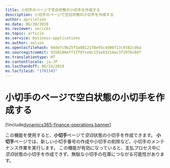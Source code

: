```yaml
---
title: 小切手のページで空白状態の小切手を作成する
description: 小切手のページで空白状態の小切手を作成する
author: aprilolson
ms.date: 06/20/2019
ms.reviewer: sericks
ms.topic: article
ms.service: business-applications
ms.author: aolson
ms.openlocfilehash: 0dde7c9b25f5a9812178e95c4d00f17c9782cd6a
ms.sourcegitcommit: 9358108eff1ff9fce8c131e93214ac3f2976c60f
ms.translationtype: HT
ms.contentlocale: ja-JP
ms.lasthandoff: 06/24/2019
ms.locfileid: "1701343"
---
```

#  <a name="create-checks-with-a-blank-status-on-the-checks-page"></a>小切手のページで空白状態の小切手を作成する
[!include[dynamics365-finance-operations banner](../includes/dynamics365-finance-operations.md)]

この機能を使用すると、**小切手**ページで*空白*状態の小切手を作成できます。 **小切手**ページでは、新しい小切手番号の作成や小切手の削除など、小切手のメンテナンス作業を実行します。 この機能が有効になっていると、支払プロセス中に*空白*状態の小切手を作成できず、無駄な小切手の在庫につながる可能性があります。
